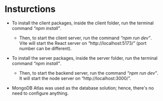 # Insturctions
- To install the client packages, inside the client folder, run the terminal command *“npm install”*.
  - Then, to start the client server, run the command *“npm run dev”*. Vite will start the React server on “http://localhost:5173/” (port number can be different).
    
- To install the server packages, inside the server folder, run the terminal command *“npm install”*.
  - Then, to start the backend server, run the command *“npm run dev”*. It will start the node server on “http://localhost:3000/”.
    
- MongoDB Atlas was used as the database solution; hence, there's no need to configure anything.
